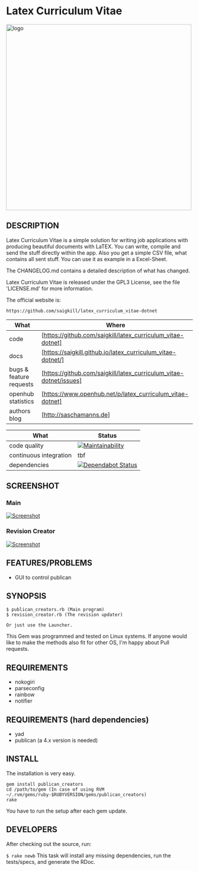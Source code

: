 # Latex Curriculum Vitae

<img src="https://raw.githubusercontent.com/saigkill/latex_curriculum_vitae-dotnet/master/latex_curriculum_vitae/Assets/images/default.png" align="center" alt="logo" width="500"/>

## DESCRIPTION

Latex Curriculum Vitae is a simple solution for writing job applications with producing beautiful documents with LaTEX.
You can write, compile and send the stuff directly within the app. Also you get a simple CSV file, what contains all sent stuff. You can use it as example in a Excel-Sheet.

The CHANGELOG.md contains a detailed description of what has changed.

Latex Curriculum Vitae is released under the GPL3 License, see the file 'LICENSE.md' for more information.

The official website is:

    https://github.com/saigkill/latex_curriculum_vitae-dotnet

|What|Where|
|-----|-------------------------------------------------------------------------------------|
|code  | [https://github.com/saigkill/latex_curriculum_vitae-dotnet] |
|docs | [https://saigkill.github.io/latex_curriculum_vitae-dotnet/] |
|bugs & feature requests  | [https://github.com/saigkill/latex_curriculum_vitae-dotnet/issues] |
|openhub statistics | [https://www.openhub.net/p/latex_curriculum_vitae-dotnet] |
|authors blog | [http://saschamanns.de] |

| What | Status |
|-------------------------|----------------------------------------------------------------------------------------------------------------------------------------------------------------------------|
|code quality | [![Maintainability](https://api.codeclimate.com/v1/badges/976914ee0f04dbd277c2/maintainability)](https://codeclimate.com/github/saigkill/latex_curriculum_vitae-dotnet/maintainability) |
|continuous integration | tbf |
|dependencies|[![Dependabot Status](https://api.dependabot.com/badges/status?host=github&repo=saigkill/latex_curriculum_vitae-dotnet)](https://dependabot.com) |

## SCREENSHOT

### Main

[![Screenshot](https://raw.githubusercontent.com/saigkill/publican_creators/master/docs/PublicanCreators.png)](https://github.com/saigkill/publican_creators)

### Revision Creator

[![Screenshot](https://raw.githubusercontent.com/saigkill/publican_creators/master/docs/RevisionCreator.png)](https://github.com/saigkill/publican_creators)

## FEATURES/PROBLEMS

* GUI to control publican

## SYNOPSIS

    $ publican_creators.rb (Main program)
    $ revision_creator.rb (The revision updater)

    Or just use the Launcher.

This Gem was programmed and tested on Linux systems. If anyone would like to make the methods also fit for other OS, 
I'm happy about Pull requests.

## REQUIREMENTS

* nokogiri
* parseconfig
* rainbow
* notifier

## REQUIREMENTS (hard dependencies)

* yad
* publican (a 4.x version is needed)

## INSTALL

The installation is very easy.

    gem install publican_creators
    cd /path/to/gem (In case of using RVM ~/.rvm/gems/ruby-$RUBYVERSION/gems/publican_creators)
    rake

You have to run the setup after each gem update.

## DEVELOPERS

After checking out the source, run:

 `$ rake newb`
This task will install any missing dependencies, run the tests/specs, 
and generate the RDoc.
